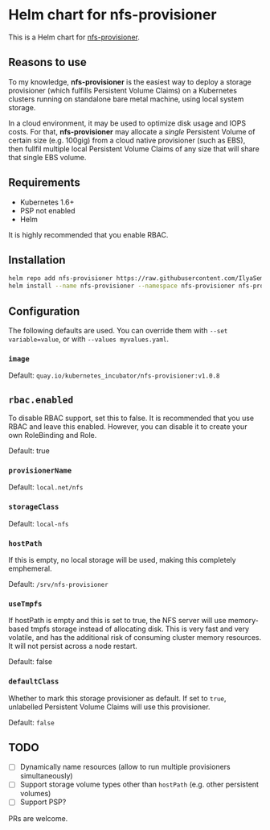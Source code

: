 # Helm chart for nfs-provisioner

This is a Helm chart for [nfs-provisioner](https://github.com/kubernetes-incubator/external-storage/tree/master/nfs).

## Reasons to use

To my knowledge, **nfs-provisioner** is the easiest way to deploy a storage provisioner (which fulfills Persistent Volume Claims) on a Kubernetes clusters running on standalone bare metal machine, using local system storage.

In a cloud environment, it may be used to optimize disk usage and IOPS costs. For that, **nfs-provisioner** may allocate a *single* Persistent Volume of certain size (e.g. 100gig) from a cloud native provisioner (such as EBS), then fullfil multiple local Persistent Volume Claims of any size that will share that single EBS volume.

## Requirements

* Kubernetes 1.6+
* PSP not enabled
* Helm

It is highly recommended that you enable RBAC.

## Installation

```sh
helm repo add nfs-provisioner https://raw.githubusercontent.com/IlyaSemenov/nfs-provisioner-chart/master/repo
helm install --name nfs-provisioner --namespace nfs-provisioner nfs-provisioner/nfs-provisioner
```

## Configuration

The following defaults are used. You can override them with `--set variable=value`, or with `--values myvalues.yaml`.

### `image`

Default: `quay.io/kubernetes_incubator/nfs-provisioner:v1.0.8`

## `rbac.enabled`

To disable RBAC support, set this to false. It is recommended that you use RBAC
and leave this enabled. However, you can disable it to create your own RoleBinding
and Role.

Default: true

### `provisionerName`

Default: `local.net/nfs`

### `storageClass`

Default: `local-nfs`

### `hostPath`

If this is empty, no local storage will be used, making this completely emphemeral.

Default: `/srv/nfs-provisioner`

### `useTmpfs`

If hostPath is empty and this is set to true, the NFS server will use memory-based
tmpfs storage instead of allocating disk. This is very fast and very volatile, and
has the additional risk of consuming cluster memory resources. It will not persist
across a node restart.

Default: false

### `defaultClass`

Whether to mark this storage provisioner as default. If set to `true`, unlabelled Persistent Volume Claims will use this provisioner.

Default: `false`

## TODO

* [ ] Dynamically name resources (allow to run multiple provisioners simultaneously)
* [ ] Support storage volume types other than `hostPath` (e.g. other persistent volumes)
* [ ] Support PSP?

PRs are welcome.
